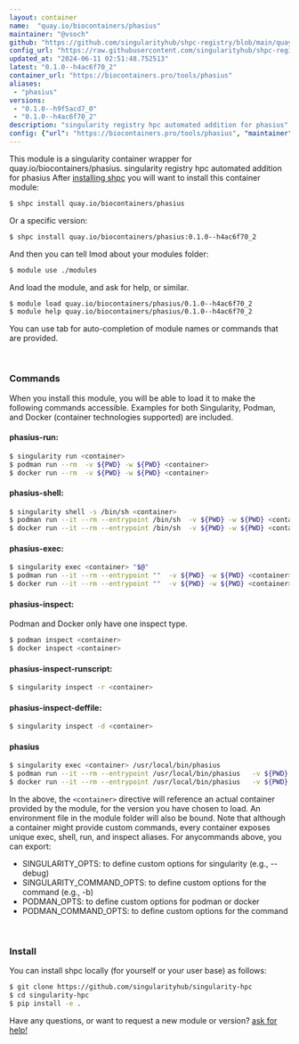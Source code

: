 ```yaml
---
layout: container
name:  "quay.io/biocontainers/phasius"
maintainer: "@vsoch"
github: "https://github.com/singularityhub/shpc-registry/blob/main/quay.io/biocontainers/phasius/container.yaml"
config_url: "https://raw.githubusercontent.com/singularityhub/shpc-registry/main/quay.io/biocontainers/phasius/container.yaml"
updated_at: "2024-06-11 02:51:48.752513"
latest: "0.1.0--h4ac6f70_2"
container_url: "https://biocontainers.pro/tools/phasius"
aliases:
 - "phasius"
versions:
 - "0.1.0--h9f5acd7_0"
 - "0.1.0--h4ac6f70_2"
description: "singularity registry hpc automated addition for phasius"
config: {"url": "https://biocontainers.pro/tools/phasius", "maintainer": "@vsoch", "description": "singularity registry hpc automated addition for phasius", "latest": {"0.1.0--h4ac6f70_2": "sha256:aca9a69957b856f6848e20a33e38a7efd9821e82382ccbff5715e1841c9214c9"}, "tags": {"0.1.0--h9f5acd7_0": "sha256:627720aeac0c96383e368e9a641af791954b141718be3d5639152fef4e853f58", "0.1.0--h4ac6f70_2": "sha256:aca9a69957b856f6848e20a33e38a7efd9821e82382ccbff5715e1841c9214c9"}, "docker": "quay.io/biocontainers/phasius", "aliases": {"phasius": "/usr/local/bin/phasius"}}
---
```


This module is a singularity container wrapper for quay.io/biocontainers/phasius.
singularity registry hpc automated addition for phasius
After [installing shpc](#install) you will want to install this container module:


```bash
$ shpc install quay.io/biocontainers/phasius
```

Or a specific version:

```bash
$ shpc install quay.io/biocontainers/phasius:0.1.0--h4ac6f70_2
```

And then you can tell lmod about your modules folder:

```bash
$ module use ./modules
```

And load the module, and ask for help, or similar.

```bash
$ module load quay.io/biocontainers/phasius/0.1.0--h4ac6f70_2
$ module help quay.io/biocontainers/phasius/0.1.0--h4ac6f70_2
```

You can use tab for auto-completion of module names or commands that are provided.

<br>

### Commands

When you install this module, you will be able to load it to make the following commands accessible.
Examples for both Singularity, Podman, and Docker (container technologies supported) are included.

#### phasius-run:

```bash
$ singularity run <container>
$ podman run --rm  -v ${PWD} -w ${PWD} <container>
$ docker run --rm  -v ${PWD} -w ${PWD} <container>
```

#### phasius-shell:

```bash
$ singularity shell -s /bin/sh <container>
$ podman run --it --rm --entrypoint /bin/sh  -v ${PWD} -w ${PWD} <container>
$ docker run --it --rm --entrypoint /bin/sh  -v ${PWD} -w ${PWD} <container>
```

#### phasius-exec:

```bash
$ singularity exec <container> "$@"
$ podman run --it --rm --entrypoint ""  -v ${PWD} -w ${PWD} <container> "$@"
$ docker run --it --rm --entrypoint ""  -v ${PWD} -w ${PWD} <container> "$@"
```

#### phasius-inspect:

Podman and Docker only have one inspect type.

```bash
$ podman inspect <container>
$ docker inspect <container>
```

#### phasius-inspect-runscript:

```bash
$ singularity inspect -r <container>
```

#### phasius-inspect-deffile:

```bash
$ singularity inspect -d <container>
```


#### phasius

```bash
$ singularity exec <container> /usr/local/bin/phasius
$ podman run --it --rm --entrypoint /usr/local/bin/phasius   -v ${PWD} -w ${PWD} <container> -c " $@"
$ docker run --it --rm --entrypoint /usr/local/bin/phasius   -v ${PWD} -w ${PWD} <container> -c " $@"
```



In the above, the `<container>` directive will reference an actual container provided
by the module, for the version you have chosen to load. An environment file in the
module folder will also be bound. Note that although a container
might provide custom commands, every container exposes unique exec, shell, run, and
inspect aliases. For anycommands above, you can export:

 - SINGULARITY_OPTS: to define custom options for singularity (e.g., --debug)
 - SINGULARITY_COMMAND_OPTS: to define custom options for the command (e.g., -b)
 - PODMAN_OPTS: to define custom options for podman or docker
 - PODMAN_COMMAND_OPTS: to define custom options for the command

<br>

### Install

You can install shpc locally (for yourself or your user base) as follows:

```bash
$ git clone https://github.com/singularityhub/singularity-hpc
$ cd singularity-hpc
$ pip install -e .
```

Have any questions, or want to request a new module or version? [ask for help!](https://github.com/singularityhub/singularity-hpc/issues)